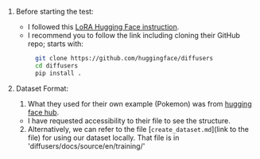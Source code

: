 1. Before starting the test:
    - I followed this [LoRA Hugging Face instruction](https://huggingface.co/docs/diffusers/main/en/training/lora).
    - I recommend you to follow the link including cloning their GitHub repo; starts with:
      ```bash
        git clone https://github.com/huggingface/diffusers
        cd diffusers
        pip install .
      ```


2. Dataset Format:
    1) What they used for their own example (Pokemon) was from [hugging face hub](https://huggingface.co/datasets/lambdalabs/pokemon-blip-captions).
   - I have requested accessibility to their file to see the structure.
    2) Alternatively, we can refer to the file [`create_dataset.md`](link to the file) for using our dataset locally. That file is in 'diffusers/docs/source/en/training/'